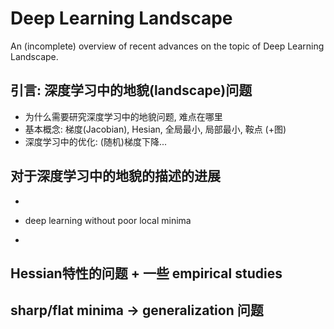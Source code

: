 # Deep Learning Landscape
An (incomplete) overview of recent advances on the topic of Deep Learning Landscape.

## 引言: 深度学习中的地貌(landscape)问题

* 为什么需要研究深度学习中的地貌问题, 难点在哪里
* 基本概念: 梯度(Jacobian), Hesian, 全局最小, 局部最小, 鞍点 (+图)
* 深度学习中的优化: (随机)梯度下降...

## 对于深度学习中的地貌的描述的进展

* 

* deep learning without poor local minima
* 

## Hessian特性的问题 + 一些 empirical studies
## sharp/flat minima -> generalization 问题